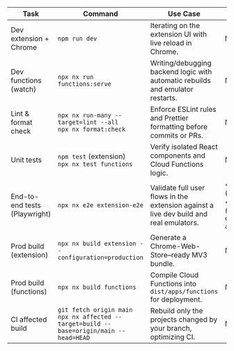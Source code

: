 | Task                          | Command                                                                                    | Use Case                                                                               | Requires                                                                                                                                  |
| ----------------------------- | ------------------------------------------------------------------------------------------ | -------------------------------------------------------------------------------------- | ----------------------------------------------------------------------------------------------------------------------------------------- |
| Dev extension + Chrome        | `npm run dev`                                                                              | Iterating on the extension UI with live reload in Chrome.                              | None                                                                                                                                      |
| Dev functions (watch)         | `npx nx run functions:serve`                                                               | Writing/debugging backend logic with automatic rebuilds and emulator restarts.         | None                                                                                                                                      |
| Lint & format check           | `npx nx run-many --target=lint --all`<br>`npx nx format:check`                             | Enforce ESLint rules and Prettier formatting before commits or PRs.                    | None                                                                                                                                      |
| Unit tests                    | `npm test` (extension)<br>`npx nx test functions`                                          | Verify isolated React components and Cloud Functions logic.                            | None                                                                                                                                      |
| End-to-end tests (Playwright) | `npx nx e2e extension-e2e`                                                                 | Validate full user flows in the extension against a live dev build and real emulators. | • Vite/CRXJS dev server (`nx serve extension`)<br>• Firebase emulators (`firebase-tools emulators:start --only auth,firestore,functions`) |
| Prod build (extension)        | `npx nx build extension --configuration=production`                                        | Generate a Chrome-Web-Store–ready MV3 bundle.                                          | None                                                                                                                                      |
| Prod build (functions)        | `npx nx build functions`                                                                   | Compile Cloud Functions into `dist/apps/functions` for deployment.                     | None                                                                                                                                      |
| CI affected build             | `git fetch origin main`<br>`npx nx affected --target=build --base=origin/main --head=HEAD` | Rebuild only the projects changed by your branch, optimizing CI.                       | None                                                                                                                                      |
